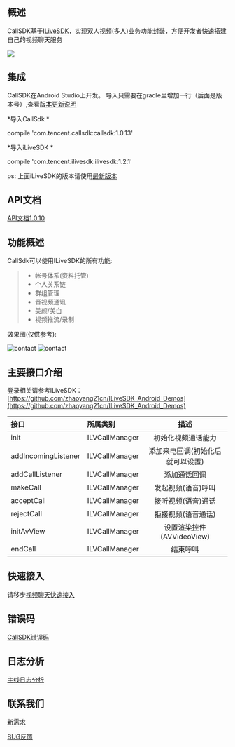 ## 概述

CallSDK基于[ILiveSDK](https://github.com/zhaoyang21cn/ILiveSDK_Android_Demos)，实现双人视频(多人)业务功能封装，方便开发者快速搭建自己的视频聊天服务

![](https://zhaoyang21cn.github.io/ilivesdk_help/readme_img/ilivesdk_construction.png)



## 集成
CallSDK在Android Studio上开发。 导入只需要在gradle里增加一行（后面是版本号）,查看[版本更新说明](./doc/release.md)

*导入CallSdk *

compile 'com.tencent.callsdk:callsdk:1.0.13'

*导入iLiveSDK *

compile 'com.tencent.ilivesdk:ilivesdk:1.2.1'

ps: 上面iLiveSDK的版本请使用[最新版本](https://github.com/zhaoyang21cn/ILiveSDK_Android_Demos)

## API文档
[API文档1.0.10](https://zhaoyang21cn.github.io/ilivesdk_help/callsdk/)


## 功能概述

CallSdk可以使用ILiveSDK的所有功能:
>* 帐号体系(资料托管)
>* 个人关系链
>* 群组管理
>* 音视频通讯
>* 美颜/美白
>* 视频推流/录制

效果图(仅供参考):

![contact](https://zhaoyang21cn.github.io/ilivesdk_help/readme_img/contact.png)
![contact](https://zhaoyang21cn.github.io/ilivesdk_help/readme_img/call.png)

## 主要接口介绍

登录相关请参考ILiveSDK：[https://github.com/zhaoyang21cn/ILiveSDK_Android_Demos](https://github.com/zhaoyang21cn/ILiveSDK_Android_Demos)

接口|所属类别|描述
:--|:--|:--:
init|ILVCallManager|初始化视频通话能力
addIncomingListener|ILVCallManager|添加来电回调(初始化后就可以设置)
addCallListener|ILVCallManager|添加通话回调
makeCall|ILVCallManager|发起视频(语音)呼叫
acceptCall|ILVCallManager|接听视频(语音)通话
rejectCall|ILVCallManager|拒接视频(语音通话)
initAvView|ILVCallManager|设置渲染控件(AVVideoView)
endCall|ILVCallManager|结束呼叫

## 快速接入
请移步[视频聊天快速接入](./doc/helloworld.md)

## 错误码
[CallSDK错误码](./doc/error.md)

## 日志分析
[主线日志分析](./doc/mainlog.md)

## 联系我们
[新需求](https://github.com/zhaoyang21cn/CallSDK_Android_Demo/issues/new)

[BUG反馈](https://github.com/zhaoyang21cn/CallSDK_Android_Demo/issues/new)
